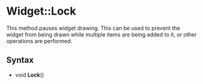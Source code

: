 # Widget::Lock #

This method pauses widget drawing. This can be used to prevent the widget from being drawn while multiple items are being added to it, or other operations are performed.

## Syntax ##

- void **Lock**()
